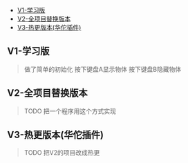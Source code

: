 - [V1-学习版](#v1-学习版)
- [V2-全项目替换版本](#v2-全项目替换版本)
- [V3-热更版本(华佗插件)](#v3-热更版本华佗插件)

## V1-学习版
> 做了简单的初始化 按下键盘A显示物体 按下键盘B隐藏物体

## V2-全项目替换版本
> TODO 把一个程序用这个方式实现

## V3-热更版本(华佗插件)
> TODO 把V2的项目改成热更